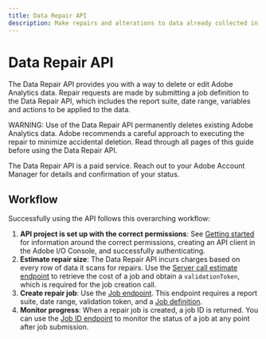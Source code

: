 ```yaml
---
title: Data Repair API
description: Make repairs and alterations to data already collected in a report suite.
---
```


# Data Repair API

The Data Repair API provides you with a way to delete or edit Adobe Analytics data.  Repair requests are made by submitting a job definition to the Data Repair API, which includes the report suite, date range, variables and actions to be applied to the data.

WARNING: Use of the Data Repair API permanently deletes existing Adobe Analytics data. Adobe recommends a careful approach to executing the repair to minimize accidental deletion. Read through all pages of this guide before using the Data Repair API.

The Data Repair API is a paid service. Reach out to your Adobe Account Manager for details and confirmation of your status.

## Workflow

Successfully using the API follows this overarching workflow:

1. **API project is set up with the correct permissions**: See [Getting started](../../getting-started/index.md) for information around the correct permissions, creating an API client in the Adobe I/O Console, and successfully authenticating.
2. **Estimate repair size**: The Data Repair API incurs charges based on every row of data it scans for repairs. Use the [Server call estimate endpoint](server-call-estimate.md) to retrieve the cost of a job and obtain a `validationToken`, which is required for the job creation call.
3. **Create repair job**: Use the [Job endpoint](job.md). This endpoint requires a report suite, date range, validation token, and a [Job definition](variables.md).
4. **Monitor progress**: When a repair job is created, a job ID is returned. You can use the [Job ID endpoint](job-id.md) to monitor the status of a job at any point after job submission.

